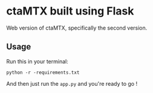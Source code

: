 # ctaMTX built using Flask

Web version of ctaMTX, specifically the second version.

## Usage

Run this in your terminal:

```python -r -requirements.txt```

And then just run the ``app.py`` and you're ready to go !
